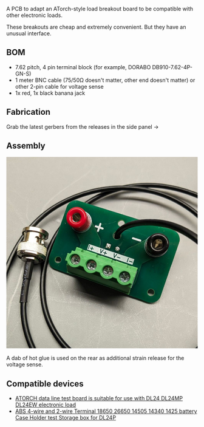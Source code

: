 A PCB to adapt an ATorch-style load breakout board to be compatible with other electronic loads.

These breakouts are cheap and extremely convenient. But they have an unusual interface.

## BOM

- 7.62 pitch, 4 pin terminal block (for example, DORABO DB910-7.62-4P-GN-S)
- 1 meter BNC cable (75/50Ω doesn't matter, other end doesn't matter) or other 2-pin cable for voltage sense
- 1x red, 1x black banana jack

## Fabrication

Grab the latest gerbers from the releases in the side panel ->

## Assembly

![picture of assembled board](./pic.jpg)

A dab of hot glue is used on the rear as additional strain release for the voltage sense.

## Compatible devices

- [ATORCH data line test board is suitable for use with DL24 DL24MP DL24EW electronic load](https://www.aliexpress.us/item/3256805006520885.html)
- [ABS 4-wire and 2-wire Terminal 18650 26650 14505 14340 1425 battery Case Holder test Storage box for DL24P](https://www.aliexpress.us/item/3256801398816120.html)
